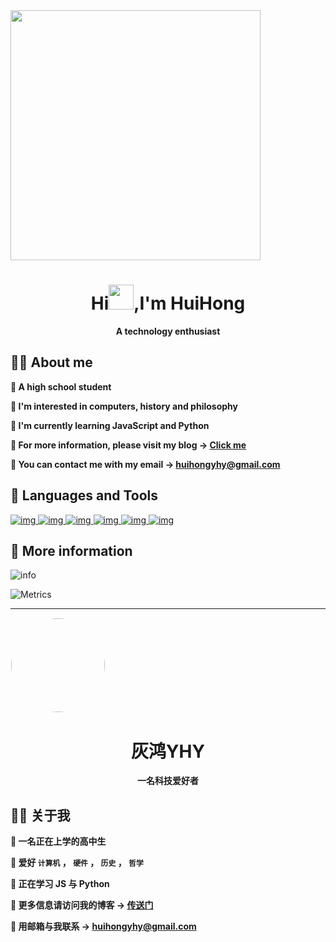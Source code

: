 <img src="https://gitee.com/huihongyhy/imgbed/raw/master/img/undraw_feeling_proud_qne1.png"  height="400px" align="center"/>

<h1 align="center">Hi<img src="https://gitee.com/huihongyhy/imgbed/raw/master/img/wave.gif" width="40px" style="max-width:100%;">,I'm HuiHong</h1>

<p align="center"><b>A technology enthusiast</b></p>

## 🙋‍♂️ About me

**💬 A high school student**

**💬 I'm interested in computers, history and philosophy**

**💬 I'm currently learning JavaScript and Python**

**💬 For more information, please visit my blog → [Click me](https://space.greyh.cn/)**

**💬 You can contact me with my email → [huihongyhy@gmail.com](mailto:huihongyhy@gmail.com)**



## 🚀 Languages and Tools

[![img](https://camo.githubusercontent.com/f2e55992ca80a5e95192891e0a5027243789561975b6bceb31437b3f6ad1d1da/68747470733a2f2f696d672e69636f6e73382e636f6d2f636f6c6f722f34382f3030303030302f6a6176612d636f666665652d6375702d6c6f676f2e706e67) ](https://www.java.com/)[![img](https://camo.githubusercontent.com/24303cd2424a9a9c092cb6f3108ae66c45d827c3bb8cac57c93c1831c058e43f/68747470733a2f2f696d672e69636f6e73382e636f6d2f636f6c6f722f34382f3030303030302f707974686f6e2e706e67) ](https://www.python.org/)[![img](https://camo.githubusercontent.com/91624b4794cb98081ea55063865721be4b4399472c81e66b89b37fd07aad1d92/68747470733a2f2f696d672e69636f6e73382e636f6d2f636f6c6f722f34382f3030303030302f68746d6c2d352e706e67) ](https://www.w3.org/html/)[![img](https://camo.githubusercontent.com/dc75aee770dff630309493116eeebd6a39c7042e4e94780a5e6c8f107bebe76f/68747470733a2f2f696d672e69636f6e73382e636f6d2f636f6c6f722f34382f3030303030302f637373332e706e67) ](https://www.w3schools.com/css/)[![img](https://camo.githubusercontent.com/da839b79b282a7658a172f07e13496fb18bcf9fa624d061def0e80f47a68ff1d/68747470733a2f2f696d672e69636f6e73382e636f6d2f636f6c6f722f34382f3030303030302f6a6176617363726970742e706e67) ](https://developer.mozilla.org/en-US/docs/Web/JavaScript)[![img](https://camo.githubusercontent.com/03899ca15bc7682cad570e2638be85926777122dce4b90151d5efc897660d5cd/68747470733a2f2f696d672e69636f6e73382e636f6d2f636f6c6f722f34382f3030303030302f6e6f64656a732e706e67) ](https://nodejs.org/)



## 🎯 More information

![info](https://github-readme-stats.vercel.app/api?username=huihong3&show_icons=true&count_private=true&hide=prs&theme=gruvbox)

![Metrics](https://metrics.lecoq.io/huihong3?template=classic&config.timezone=Asia%2FShanghai)



------



<img src="https://avatars.githubusercontent.com/u/47073815?v=4" height="150px" style="border-radius: 50%; border: 1px solid rgb(255, 255, 255);"  align="center"/>

<h1 align="center">灰鸿YHY</h1>

<p align="center"><b>一名科技爱好者</b></p>

## 🙋‍♂️ 关于我

**💬 一名正在上学的高中生**

**💬 爱好 `计算机` ， `硬件` ， `历史` ， `哲学`** 

**💬 正在学习 JS 与 Python** 

**💬 更多信息请访问我的博客 → [传送门](https://space.greyh.cn/)**

**💬 用邮箱与我联系 → [huihongyhy@gmail.com](mailto:huihongyhy@gmail.com)**

